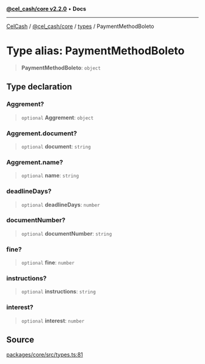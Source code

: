 [**@cel_cash/core v2.2.0**](../../README.md) • **Docs**

***

[CelCash](../../../../packages.md) / [@cel\_cash/core](../../README.md) / [types](../README.md) / PaymentMethodBoleto

# Type alias: PaymentMethodBoleto

> **PaymentMethodBoleto**: `object`

## Type declaration

### Aggrement?

> `optional` **Aggrement**: `object`

### Aggrement.document?

> `optional` **document**: `string`

### Aggrement.name?

> `optional` **name**: `string`

### deadlineDays?

> `optional` **deadlineDays**: `number`

### documentNumber?

> `optional` **documentNumber**: `string`

### fine?

> `optional` **fine**: `number`

### instructions?

> `optional` **instructions**: `string`

### interest?

> `optional` **interest**: `number`

## Source

[packages/core/src/types.ts:81](https://github.com/Pyxlab/celcash/blob/9e2eeefc75067a4b86d18d5bb144eb4446f097c2/packages/core/src/types.ts#L81)
